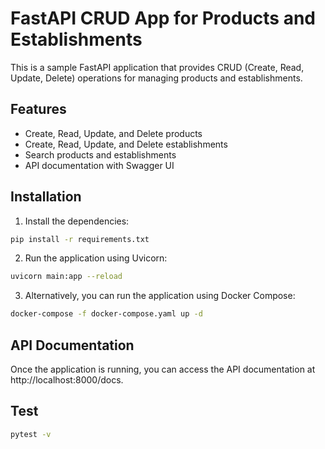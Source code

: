 # FastAPI CRUD App for Products and Establishments
 
This is a sample FastAPI application that provides CRUD (Create, Read, Update, Delete) operations for managing products and establishments.
 
## Features
 
- Create, Read, Update, and Delete products
- Create, Read, Update, and Delete establishments
- Search products and establishments
- API documentation with Swagger UI
 
## Installation
 
1. Install the dependencies:
 
```bash
pip install -r requirements.txt
```
    
 
2. Run the application using Uvicorn:
 
```bash
uvicorn main:app --reload
```
 
3. Alternatively, you can run the application using Docker Compose:
 
```bash
docker-compose -f docker-compose.yaml up -d
```
    
 
## API Documentation
 
Once the application is running, you can access the API documentation at http://localhost:8000/docs.


## Test
```bash
pytest -v
```
